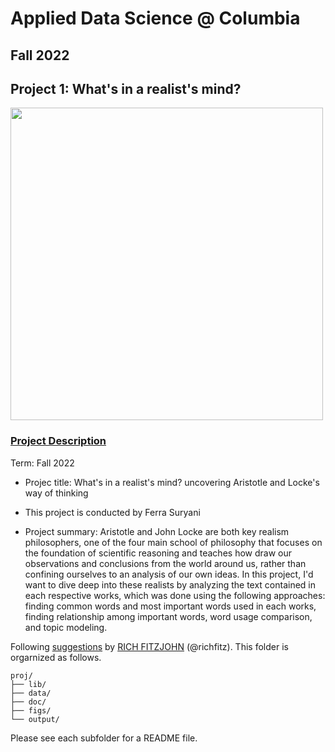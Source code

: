 # Applied Data Science @ Columbia
## Fall 2022
## Project 1: What's in a realist's mind?

<img src="https://www.theemotionmachine.com/a-realistic-approach-to-positive-thinking/" width="500">

### [Project Description](doc/)

Term: Fall 2022

+ Projec title: What's in a realist's mind? uncovering Aristotle and Locke's way of thinking
+ This project is conducted by Ferra Suryani

+ Project summary: Aristotle and John Locke are both key realism philosophers, one of the four main school of philosophy that focuses on the foundation of scientific reasoning and teaches how draw our observations and conclusions from the world around us, rather than confining ourselves to an analysis of our own ideas. In this project, I'd want to dive deep into these realists by analyzing the text contained in each respective works, which was done using the following approaches: finding common words and most important words used in each works, finding relationship among important words, word usage comparison, and topic modeling.


Following [suggestions](http://nicercode.github.io/blog/2013-04-05-projects/) by [RICH FITZJOHN](http://nicercode.github.io/about/#Team) (@richfitz). This folder is orgarnized as follows.

```
proj/
├── lib/
├── data/
├── doc/
├── figs/
└── output/
```

Please see each subfolder for a README file.
